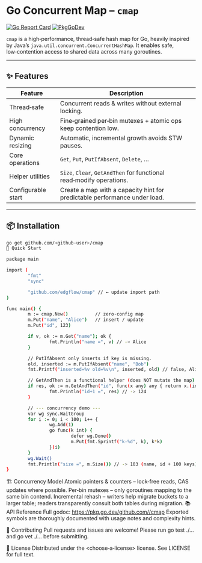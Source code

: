 
# Go Concurrent Map – `cmap`

[![Go Report Card](https://goreportcard.com/badge/github.com/<github-user>/cmap)](https://goreportcard.com/report/github.com/<github-user>/cmap)
[![PkgGoDev](https://pkg.go.dev/badge/github.com/<github-user>/cmap)](https://pkg.go.dev/github.com/<github-user>/cmap)
<!-- Optional badges -->
<!-- [![Build](https://github.com/<github-user>/cmap/actions/workflows/ci.yml/badge.svg)](https://github.com/<github-user>/cmap/actions) -->
<!-- [![Coverage Status](https://coveralls.io/repos/github/<github-user>/cmap/badge.svg)](https://coveralls.io/github/<github-user>/cmap) -->

`cmap` is a high‑performance, thread‑safe hash map for Go, heavily inspired by Java’s
`java.util.concurrent.ConcurrentHashMap`. It enables safe, low‑contention access to shared
data across many goroutines.

---

## ✨ Features

| Feature            | Description                                                                                  |
|--------------------|----------------------------------------------------------------------------------------------|
| Thread‑safe        | Concurrent reads & writes without external locking.                                          |
| High concurrency   | Fine‑grained per‑bin mutexes + atomic ops keep contention low.                               |
| Dynamic resizing   | Automatic, incremental growth avoids STW pauses.                                             |
| Core operations    | `Get`, `Put`, `PutIfAbsent`, `Delete`, …                                                     |
| Helper utilities   | `Size`, `Clear`, `GetAndThen` for functional read‑modify operations.                         |
| Configurable start | Create a map with a capacity hint for predictable performance under load.                    |

---

## 📦 Installation

```bash
go get github.com/<github-user>/cmap
🚀 Quick Start

package main

import (
        "fmt"
        "sync"

        "github.com/edgflow/cmap" // ← update import path
)

func main() {
        m := cmap.New()          // zero‑config map
        m.Put("name", "Alice")   // insert / update
        m.Put("id", 123)

        if v, ok := m.Get("name"); ok {
                fmt.Println("name =", v) // -> Alice
        }

        // PutIfAbsent only inserts if key is missing.
        old, inserted := m.PutIfAbsent("name", "Bob")
        fmt.Printf("inserted=%v old=%v\n", inserted, old) // false, Alice

        // GetAndThen is a functional helper (does NOT mutate the map):
        if res, ok := m.GetAndThen("id", func(x any) any { return x.(int) + 1 }); ok {
                fmt.Println("id+1 =", res) // -> 124
        }

        // --- concurrency demo ---
        var wg sync.WaitGroup
        for i := 0; i < 100; i++ {
                wg.Add(1)
                go func(k int) {
                        defer wg.Done()
                        m.Put(fmt.Sprintf("k-%d", k), k*k)
                }(i)
        }
        wg.Wait()
        fmt.Println("size =", m.Size()) // -> 103 (name, id + 100 keys)
}
```
🏗️ Concurrency Model
Atomic pointers & counters – lock‑free reads, CAS updates where possible.
Per‑bin mutexes – only goroutines mapping to the same bin contend.
Incremental rehash – writers help migrate buckets to a larger table; readers transparently consult both tables during migration.
📚 API Reference
Full godoc: <https://pkg.go.dev/github.com//cmap>
Exported symbols are thoroughly documented with usage notes and complexity hints.

🤝 Contributing
Pull requests and issues are welcome!
Please run go test ./... and go vet ./... before submitting.

📄 License
Distributed under the <choose‑a‑license> license.
See LICENSE for full text.


